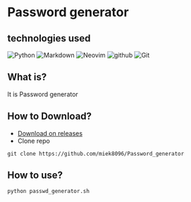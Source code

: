 # Password generator

## technologies used
![Python](https://img.shields.io/badge/Python-3776AB?style=for-the-badge&logo=python&logoColor=white) ![Markdown](https://img.shields.io/badge/Markdown-000000?style=for-the-badge&logo=markdown&logoColor=white) ![Neovim](https://img.shields.io/badge/NeoVim-%2357A143.svg?&style=for-the-badge&logo=neovim&logoColor=white)
![github](https://img.shields.io/badge/GitHub-100000?style=for-the-badge&logo=github&logoColor=white) ![Git](https://img.shields.io/badge/Git-F05032?style=for-the-badge&logo=git&logoColor=white)

## What is?
It is Password generator

## How to Download?

* [Download on releases](https://github.com/miek8096/Password_generator/releases)
* Clone repo
```shell
git clone https://github.com/miek8096/Password_generator
```

## How to use?
```shell
python passwd_generator.sh
```
